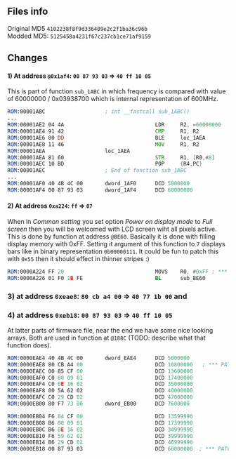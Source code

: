 ## Files info
Original MD5 `4102238f8f9d336409e2c2f1ba36c96b` <br>
Modded MD5: `5125458a4231f67c237cb1ce71af9159`


## Changes
#### 1) At address `@0x1af4`: `00 87 93 03` => `40 ff 10 05`
This is part of function `sub_1ABC` in which frequency is compared with value of 60000000 / 0x03938700 which is internal representation of 600MHz.

```asm
ROM:00001ABC                   ; int __fastcall sub_1ABC()
...
ROM:00001AE2 04 4A                             LDR     R2, =60000000   ;indirect addresing from [1AF4]
ROM:00001AE4 91 42                             CMP     R1, R2          ;compare if R1 (entered frequency is higher than 600MHz)
ROM:00001AE6 00 DD                             BLE     loc_1AEA        ;if no then skip next command
ROM:00001AE8 11 46                             MOV     R1, R2          ;set current frequency to max (600MHz)
ROM:00001AEA                   loc_1AEA                                ; CODE XREF: sub_1ABC+24↑j
ROM:00001AEA 81 60                             STR     R1, [R0,#8]
ROM:00001AEC 10 BD                             POP     {R4,PC}
ROM:00001AEC                   ; End of function sub_1ABC
...
ROM:00001AF0 40 4B 4C 00       dword_1AF0      DCD 5000000            
ROM:00001AF4 00 87 93 03       dword_1AF4      DCD 60000000            ;*** PATCH HERE from 60000000 to 85000000 (0x03938700 to 0x0510FF40)
```





#### 2) At address `0xa224`: `ff` => `07`
When in _Common setting_ you set option _Power on display mode_ to _Full screen_ then you will be welcomed with LCD screen wiht all pixels active. This is done by function at address `@BE60`. Basically it is done with filling display memory with 0xFF. Setting it argument of this function to `7` displays bars like in binary representation `0b0‭0000111‬`. It could be fun to patch this with `0x55` then it should effect in thinner stripes :)

```asm
ROM:0000A224 FF 20                             MOVS    R0, #0xFF ; *** PATC HERE -> parameter for function sub_BE60 changed from 0xFF to 0x07
ROM:0000A226 01 F0 1B FE                       BL      sub_BE60
```




### 3) at address `0xeae8`: `80 cb a4 00` => `40 77 1b 00` and 
### 4) at address `0xeb18`: `00 87 93 03` => `40 ff 10 05`
At latter parts of firmware file, near the end we have some nice looking arrays. Both are used in function at `@188C` (TODO: describe what that function does). 

```asm
ROM:0000EAE4 40 4B 4C 00       dword_EAE4      DCD 5000000
ROM:0000EAE8 80 CB A4 00                       DCD 10800000   ; *** PATCH HERE: from 108Mhz to 18Mhz (0x00A4CB80 to 0x001B7740)
ROM:0000EAEC 00 85 CF 00                       DCD 13600000
ROM:0000EAF0 C0 80 09 01                       DCD 17400000
ROM:0000EAF4 C0 0E 16 02                       DCD 35000000
ROM:0000EAF8 00 5A 62 02                       DCD 40000000
ROM:0000EAFC C0 29 CD 02                       DCD 47000000
ROM:0000EB00 80 F7 73 00       dword_EB00      DCD 7600000

ROM:0000EB04 F6 84 CF 00                       DCD 13599990
ROM:0000EB08 B6 80 09 01                       DCD 17399990
ROM:0000EB0C B6 0E 16 02                       DCD 34999990
ROM:0000EB10 F6 59 62 02                       DCD 39999990
ROM:0000EB14 B6 29 CD 02                       DCD 46999990
ROM:0000EB18 00 87 93 03                       DCD 60000000  ; *** PATCH HERE: from 600Mhz to 850Mhz (0x03938700 to 0x0510FF40)
```

